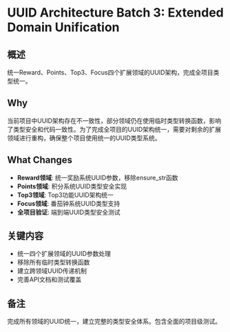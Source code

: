 # UUID Architecture Batch 3: Extended Domain Unification

## 概述
统一Reward、Points、Top3、Focus四个扩展领域的UUID架构，完成全项目类型统一。

## Why
当前项目中UUID架构存在不一致性，部分领域仍在使用临时类型转换函数，影响了类型安全和代码一致性。为了完成全项目的UUID架构统一，需要对剩余的扩展领域进行重构，确保整个项目使用统一的UUID类型系统。

## What Changes
- **Reward领域**: 统一奖励系统UUID参数，移除ensure_str函数
- **Points领域**: 积分系统UUID类型安全实现
- **Top3领域**: Top3功能UUID架构统一
- **Focus领域**: 番茄钟系统UUID类型支持
- **全项目验证**: 端到端UUID类型安全测试

## 关键内容
- 统一四个扩展领域的UUID参数处理
- 移除所有临时类型转换函数
- 建立跨领域UUID传递机制
- 完善API文档和测试覆盖

## 备注
完成所有领域的UUID统一，建立完整的类型安全体系。包含全面的项目级测试。